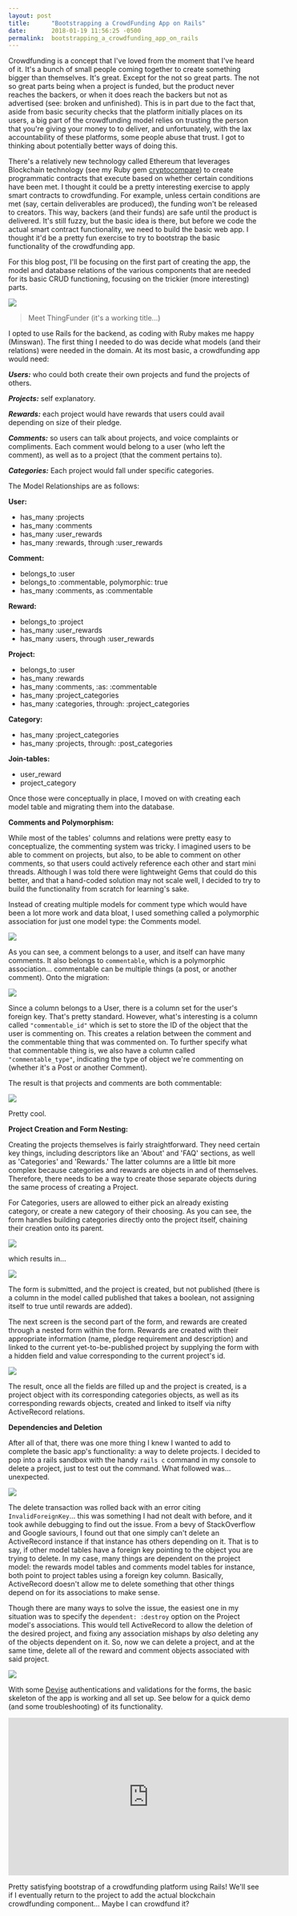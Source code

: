 ```yaml
---
layout: post
title:      "Bootstrapping a CrowdFunding App on Rails"
date:       2018-01-19 11:56:25 -0500
permalink:  bootstrapping_a_crowdfunding_app_on_rails
---
```



Crowdfunding is a concept that I've loved from the moment that I've heard of it. It's a bunch of small people coming together to create something bigger than themselves. It's great. Except for the not so great parts. The not so great parts being when a project is funded, but the product never reaches the backers, or when it does reach the backers but not as advertised (see: broken and unfinished). This is in part due to the fact that, aside from basic security checks that the platform initially places on its users, a big part of the crowdfunding model relies on trusting the person that you're giving your money to to deliver, and unfortunately, with the lax accountability of these platforms, some people abuse that trust. I got to thinking about potentially better ways of doing this.

There's a relatively new technology called Ethereum that leverages Blockchain technology (see my Ruby gem [cryptocompare](http://fullstackfollies.com/2017/07/17/crypto_compare_ruby_gem/)) to create programmatic contracts that execute based on whether certain conditions have been met. I thought it could be a pretty interesting exercise to apply smart contracts to crowdfunding. For example, unless certain conditions are met (say, certain deliverables are produced), the funding won't be released to creators. This way, backers (and their funds) are safe until the product is delivered. It's still fuzzy, but the basic idea is there, but before we code the actual smart contract functionality, we need to build the basic web app. I thought it'd be a pretty fun exercise to try to bootstrap the basic functionality of the crowdfunding app.

For this blog post, I'll be focusing on the first part of creating the app, the model and database relations of the various components that are needed for its basic CRUD functioning, focusing on the trickier (more interesting) parts.

![](https://i.imgur.com/7Dr6EVd.png)
> Meet ThingFunder (it's a working title...)

I opted to use Rails for the backend, as coding with Ruby makes me happy (Minswan). The first thing I needed to do was decide what models (and their relations) were needed in the domain. At its most basic, a crowdfunding app would need: 

***Users:*** who could both create their own projects and fund the projects of others.

***Projects:*** self explanatory.

***Rewards:*** each project would have rewards that users could avail depending on size of their pledge.

***Comments:*** so users can talk about projects, and voice complaints or compliments. Each comment would belong to a user (who left the comment), as well as to a project (that the comment pertains to).

***Categories:*** Each project would fall under specific categories.

The Model Relationships are as follows:

**User:**
* has_many :projects
* has_many :comments
* has_many :user_rewards
* has_many :rewards, through :user_rewards

**Comment:**
* belongs_to :user
* belongs_to :commentable, polymorphic: true
* has_many :comments, as :commentable

**Reward:**
* belongs_to :project
* has_many :user_rewards 
* has_many :users, through :user_rewards

**Project:**
* belongs_to :user
* has_many :rewards
* has_many :comments, :as: :commentable
* has_many :project_categories
* has_many :categories, through: :project_categories

**Category:**
* has_many :project_categories 
* has_many :projects, through: :post_categories

**Join-tables:**

* user_reward
* project_category


Once those were conceptually in place, I moved on with creating each model table and migrating them into the database. 

**Comments and Polymorphism:**

While most of the tables' columns and relations were pretty easy to conceptualize, the commenting system was tricky. I imagined users to be able to comment on projects, but also, to be able to comment on other comments, so that users could actively reference each other and start mini threads. Although I was told there were lightweight Gems that could do this better, and that a hand-coded solution may not scale well, I decided to try to build the functionality from scratch for learning's sake. 

Instead of creating multiple models for comment type which would have been a lot more work and data bloat, I used something called a polymorphic association for just one model type: the Comments model. 

![](https://i.imgur.com/RL1ol11.png)

As you can see, a comment belongs to a user, and itself can have many comments. It also belongs to ```commentable```, which is a polymorphic association... commentable can be multiple things (a post, or another comment). Onto the migration:

![](https://i.imgur.com/iEtJ0cp.png)

Since a column belongs to a User, there is a column set for the user's foreign key. That's pretty standard. However, what's interesting is a column called ```"commentable_id"``` which is set to store the ID of the object that the user is commenting on. This creates a relation between the comment and the commentable thing that was commented on. To further specify what that commentable thing is, we also have a column called ```"commentable_type"```, indicating the type of object we're commenting on (whether it's a Post or another Comment).

The result is that projects and comments are both commentable:

![](https://i.imgur.com/Irpbm3G.png?1)

Pretty cool.

**Project Creation and Form Nesting:**

Creating the projects themselves is fairly straightforward. They need certain key things, including descriptors like an 'About' and 'FAQ' sections, as well as 'Categories' and 'Rewards.' The latter columns are a little bit more complex because categories and rewards are objects in and of themselves. Therefore, there needs to be a way to create those separate objects during the same process of creating a Project.

For Categories, users are allowed to either pick an already existing category, or create a new category of their choosing. As you can see, the form handles building categories directly onto the project itself, chaining their creation onto its parent. 

![](https://i.imgur.com/dnkdyl3.png?1)

which results in...

![](https://i.imgur.com/i0c40Ey.png?1)

The form is submitted, and the project is created, but not published (there is a column in the model called published that takes a boolean, not assigning itself to true until rewards are added).

The next screen is the second part of the form, and rewards are created through a nested form within the form. Rewards are created with their appropriate information (name, pledge requirement and description) and linked to the current yet-to-be-published project by supplying the form with a hidden field and value corresponding to the current project's id.

![](https://i.imgur.com/5kbcoPT.png?1)

The result, once all the fields are filled up and the project is created, is a project object with its corresponding categories objects, as well as its corresponding rewards objects, created and linked to itself via nifty ActiveRecord relations.

**Dependencies and Deletion**

After all of that, there was one more thing I knew I wanted to add to complete the basic app's functionality: a way to delete projects. I decided to pop into a rails sandbox with the handy ```rails c``` command in my console to delete a project, just to test out the command. What followed was... unexpected.

![](https://i.imgur.com/wU1JmOV.png?1)

The delete transaction was rolled back with an error citing ```InvalidForeignKey```... this was something I had not dealt with before, and it took awhile debugging to find out the issue. From a bevy of StackOverflow and Google saviours, I found out that one simply can't delete an ActiveRecord instance if that instance has others depending on it. That is to say, if other model tables have a foreign key pointing to the object you are trying to delete. In my case, many things are dependent on the project model: the rewards model tables and comments model tables for instance, both point to project tables using a foreign key column. Basically, ActiveRecord doesn't allow me to delete something that other things depend on for its associations to make sense.

Though there are many ways to solve the issue, the easiest one in my situation was to specify the ```dependent: :destroy``` option on the Project model's associations. This would tell ActiveRecord to allow the deletion of the desired project, and fixing any association mishaps by *also* deleting any of the objects dependent on it. So, now we can delete a project, and at the same time, delete all of the reward and comment objects associated with said project. 

![](https://i.imgur.com/mtEdVyg.png?1)

With some [Devise](https://rubygems.org/gems/devise/versions/4.2.0) authentications and validations for the forms, the basic skeleton of the app is working and all set up. See below for a quick demo (and some troubleshooting) of its functionality.

<iframe width="560" height="315" src="https://www.youtube.com/embed/drreRyb84PE?rel=0" frameborder="0" allow="autoplay; encrypted-media" allowfullscreen></iframe>

Pretty satisfying bootstrap of a crowdfunding platform using Rails! We'll see if I eventually return to the project to add the actual blockchain crowdfunding component... Maybe I can crowdfund it?

